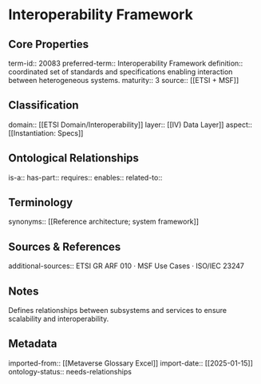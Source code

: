 # Interoperability Framework

## Core Properties
term-id:: 20083
preferred-term:: Interoperability Framework
definition:: coordinated set of standards and specifications enabling interaction between heterogeneous systems.
maturity:: 3
source:: [[ETSI + MSF]]

## Classification
domain:: [[ETSI Domain/Interoperability]]
layer:: [[IV) Data Layer]]
aspect:: [[Instantiation: Specs]]

## Ontological Relationships
is-a:: 
has-part:: 
requires:: 
enables:: 
related-to:: 

## Terminology
synonyms:: [[Reference architecture; system framework]]

## Sources & References
additional-sources:: ETSI GR ARF 010 · MSF Use Cases · ISO/IEC 23247

## Notes
Defines relationships between subsystems and services to ensure scalability and interoperability.

## Metadata
imported-from:: [[Metaverse Glossary Excel]]
import-date:: [[2025-01-15]]
ontology-status:: needs-relationships
